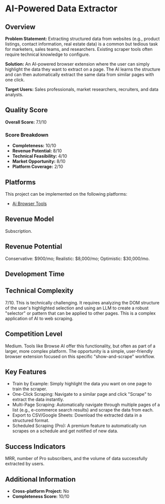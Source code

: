 # AI-Powered Data Extractor

## Overview
**Problem Statement:** Extracting structured data from websites (e.g., product listings, contact information, real estate data) is a common but tedious task for marketers, sales teams, and researchers. Existing scraper tools often require technical knowledge to configure.

**Solution:** An AI-powered browser extension where the user can simply highlight the data they want to extract on a page. The AI learns the structure and can then automatically extract the same data from similar pages with one click.

**Target Users:** Sales professionals, market researchers, recruiters, and data analysts.

## Quality Score
**Overall Score:** 7.1/10

### Score Breakdown
- **Completeness:** 10/10
- **Revenue Potential:** 8/10
- **Technical Feasibility:** 4/10
- **Market Opportunity:** 8/10
- **Platform Coverage:** 2/10

## Platforms
This project can be implemented on the following platforms:
- [Ai Browser Tools](./platforms/ai-browser-tools/)

## Revenue Model
Subscription.

## Revenue Potential
Conservative: $900/mo; Realistic: $8,000/mo; Optimistic: $30,000/mo.

## Development Time


## Technical Complexity
7/10. This is technically challenging. It requires analyzing the DOM structure of the user's highlighted selection and using an LLM to create a robust "selector" or pattern that can be applied to other pages. This is a complex application of AI to web scraping.

## Competition Level
Medium. Tools like Browse AI offer this functionality, but often as part of a larger, more complex platform. The opportunity is a simple, user-friendly browser extension focused on this specific "show-and-scrape" workflow.

## Key Features
- Train by Example: Simply highlight the data you want on one page to train the scraper.
- One-Click Scraping: Navigate to a similar page and click "Scrape" to extract the data instantly.
- Multi-Page Scraping: Automatically navigate through multiple pages of a list (e.g., e-commerce search results) and scrape the data from each.
- Export to CSV/Google Sheets: Download the extracted data in a structured format.
- Scheduled Scraping (Pro): A premium feature to automatically run scrapes on a schedule and get notified of new data.

## Success Indicators
MRR, number of Pro subscribers, and the volume of data successfully extracted by users.

## Additional Information
- **Cross-platform Project:** No
- **Completeness Score:** 10/10
